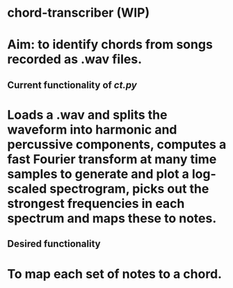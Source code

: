 # chord-transcriber (WIP)

# Aim: to identify chords from songs recorded as .wav files.

## Current functionality of _ct.py_
# Loads a .wav and splits the waveform into harmonic and percussive components, computes a fast Fourier transform at many time samples to generate and plot a log-scaled spectrogram, picks out the strongest frequencies in each spectrum and maps these to notes.

## Desired functionality
# To map each set of notes to a chord.
